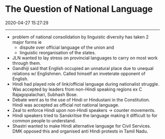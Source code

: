 # The Question of National Language

2020-04-27 15:27:29

---

- problem of national consolidation by linguistic diversity has taken 2 major forms ie 
	- dispute over official language of the union and 
	- linguistic reorganisation of the states.
- JLN wanted to lay stress on provincial languages to carry on most work through them.
- Gandhiji said that English occupied an unnatural place due to unequal relations w/ Englishmen. Called himself an inveterate opponent of English.
- Hindi had played role of link/official language during nationalist struggle. Was accepted by leaders from non-Hindi speaking regions ex C Rajagopalachari, Subhash Bose.
- Debate went as to the use of Hindi or Hindustani in the Constitution. Hindi was accepted as official not national language.
- Zeal to enforce Hindi upon non-Hindi speakers -> counter movements.
- Hindi speakers tried to Sanskritise the language making it difficult to for common people to understand.
- Shastri wanted to make Hindi alternative language for Civil Services. DMK opposed this and organised anti Hindi protests in Tamil Nadu.
